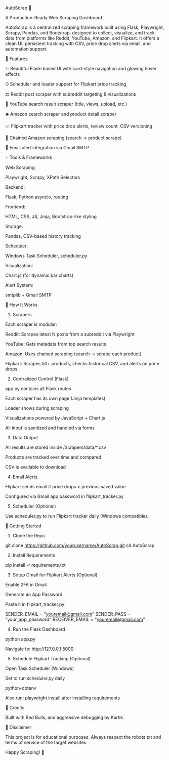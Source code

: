AutoScrap 🧰

A Production-Ready Web Scraping Dashboard

AutoScrap is a centralized scraping framework built using Flask, Playwright, Scrapy, Pandas, and Bootstrap, designed to collect, visualize, and track data from platforms like Reddit, YouTube, Amazon, and Flipkart. It offers a clean UI, persistent tracking with CSV, price drop alerts via email, and automation support.

📄 Features

✨ Beautiful Flask-based UI with card-style navigation and glowing hover effects

⏰ Scheduler and loader support for Flipkart price tracking

⚖️ Reddit post scraper with subreddit targeting & visualizations

🎩 YouTube search result scraper (title, views, upload, etc.)

🛎️ Amazon search scraper and product detail scraper

📈 Flipkart tracker with price drop alerts, review count, CSV versioning

🔄 Chained Amazon scraping (search -> product scrape)

🚀 Email alert integration via Gmail SMTP

💡 Tools & Frameworks


Web Scraping:

Playwright, Scrapy, XPath Selectors

Backend:

Flask, Python asyncio, routing

Frontend:

HTML, CSS, JS, Jinja, Bootstrap-like styling

Storage:

Pandas, CSV-based history tracking

Scheduler:

Windows Task Scheduler, scheduler.py

Visualization:

Chart.js (for dynamic bar charts)

Alert System:

smtplib + Gmail SMTP

🧲 How It Works

1. Scrapers

Each scraper is modular:

Reddit: Scrapes latest N posts from a subreddit via Playwright

YouTube: Gets metadata from top search results

Amazon: Uses chained scraping (search -> scrape each product)

Flipkart: Scrapes 50+ products, checks historical CSV, and alerts on price drops

2. Centralized Control (Flask)

app.py contains all Flask routes

Each scraper has its own page (Jinja templates)

Loader shows during scraping

Visualizations powered by JavaScript + Chart.js

All input is sanitized and handled via forms

3. Data Output

All results are stored inside /Scrapers/data/*.csv

Products are tracked over time and compared

CSV is available to download

4. Email Alerts

Flipkart sends email if price drops > previous saved value

Configured via Gmail app password in flipkart_tracker.py

5. Scheduler (Optional)

Use scheduler.py to run Flipkart tracker daily (Windows compatible).

🚀 Getting Started

1. Clone the Repo

git clone https://github.com/yourusername/AutoScrap.git
cd AutoScrap

2. Install Requirements

pip install -r requirements.txt

3. Setup Gmail for Flipkart Alerts (Optional)

Enable 2FA in Gmail

Generate an App Password

Paste it in flipkart_tracker.py:

SENDER_EMAIL = "youremail@gmail.com"
SENDER_PASS = "your_app_password"
RECEIVER_EMAIL = "youremail@gmail.com"

4. Run the Flask Dashboard

python app.py

Navigate to: http://127.0.0.1:5000

5. Schedule Flipkart Tracking (Optional)

Open Task Scheduler (Windows)

Set to run scheduler.py daily

python-dotenv

Also run: playwright install after installing requirements

🎉 Credits

Built with Red Bulls, and aggressive debugging by Kartik.

🚨 Disclaimer

This project is for educational purposes. Always respect the robots.txt and terms of service of the target websites.

Happy Scraping! 🚀
